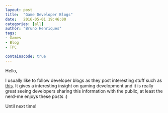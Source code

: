 ```yaml
---
layout: post
title:  "Game Developer Blogs"
date:   2016-05-01 19:46:00
categories: [all]
author: "Bruno Henriques"
tags:
- Games
- Blog
- TPC

containscode: true
---
```

Hello,

I usually like to follow developer blogs as they post interesting stuff such as [this](https://www.factorio.com/blog/post/fff-136). It gives a interesting insight on gaming development and it is really great seeing developers sharing this information with the public, at least the nerd-me enjoys these posts :)

Until next time!
